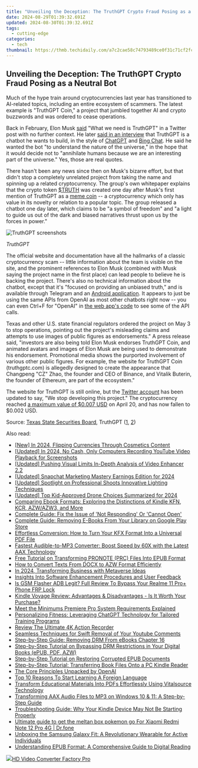 ```yaml
---
title: "Unveiling the Deception: The TruthGPT Crypto Fraud Posing as a Neutral Bot"
date: 2024-08-29T01:39:32.691Z
updated: 2024-08-30T01:39:32.691Z
tags:
  - cutting-edge
categories:
  - tech
thumbnail: https://thmb.techidaily.com/a7c2cae58c74793489ce0f31c71cf2fc559db86f47849200c699a169a5f76d3f.png
---
```


## Unveiling the Deception: The TruthGPT Crypto Fraud Posing as a Neutral Bot

Much of the hype train around cryptocurrencies last year has transitioned to AI-related topics, including an entire ecosystem of scammers. The latest example is "TruthGPT Coin," a project that jumbled together AI and crypto buzzwords and was ordered to cease operations.

 Back in February, Elon Musk [said](https://twitter.com/elonmusk/status/1626533667408596992) "What we need is TruthGPT" in a Twitter post with no further context. He later [said in an interview](https://techcrunch.com/2023/04/18/elon-musk-wants-to-develop-truthgpt-a-maximum-truth-seeking-ai/) that TruthGPT is a chatbot he wants to build, in the style of [ChatGPT](https://extra-resources.techidaily.com/new-capture-clarity-editing-insights-for-professional-results/) and [Bing Chat](https://facebook-video-recording.techidaily.com/new-in-2024-the-insiders-look-at-securing-fb-status-videos/). He said he wanted the bot "to understand the nature of the universe," in the hope that it would decide not to "annihilate humans because we are an interesting part of the universe." Yes, those are real quotes.

 There hasn't been any news since then on Musk's bizarre effort, but that didn't stop a completely unrelated project from taking the name and spinning up a related cryptocurrency. The group's own whitepaper explains that the crypto token [$TRUTH](https://www.coinbase.com/price/truthgpt-bsc) was created one day after Musk's first mention of TruthGPT as a [meme coin](https://www.investopedia.com/meme-coin-6750312) \-- a cryptocurrency which only has value in its novelty or relation to a popular topic. The group released a chatbot one day later, which claims to be "a symbol of freedom" and "a light to guide us out of the dark and biased narratives thrust upon us by the forces in power."

![TruthGPT screenshots](https://static1.howtogeekimages.com/wordpress/wp-content/uploads/2023/05/Image.png) 

_TruthGPT_

 The official website and documentation have all the hallmarks of a classic cryptocurrency scam -- little information about the team is visible on the site, and the prominent references to Elon Musk (combined with Musk saying the project name in the first place) can lead people to believe he is backing the project. There's also no technical information about the chatbot, except that it's "focused on providing an unbiased truth," and is available through Telegram and an [Android application](https://www.anrdoezrs.net/links/3607085/type/dlg/sid/UUhtgUeUpU201839/https://play.google.com/store/apps/details?id=com.app.truthgpt). It appears to just be using the same APIs from OpenAI as most other chatbots right now -- you can even Ctrl+F for "OpenAI" in [the web app's code](https://talk.truthgpt.one/static/js/main.d46cc95c.js?ver=125.9876234) to see some of the API calls.

 Texas and other U.S. state financial regulators ordered the project on May 3 to stop operations, pointing out the project's misleading claims and attempts to use images of public figures as endorsements." A press release said, "investors are also being told Elon Musk endorses TruthGPT Coin, and animated avatars and images of Elon Musk are being used to demonstrate his endorsement. Promotional media shows the purported involvement of various other public figures. For example, the website for TruthGPT Coin (truthgptc.com) is allegedly designed to create the appearance that Changpeng "CZ" Zhao, the founder and CEO of Binance, and Vitalik Buterin, the founder of Ethereum, are part of the ecosystem."

 The website for TruthGPT is still online, but the [Twitter account](https://twitter.com/truthgptcoin) has been updated to say, "We stop developing this project." The cryptocurrency reached [a maximum value of $0.007 USD](https://www.coingecko.com/en/coins/truthgpt-bsc/usd) on April 20, and has now fallen to $0.002 USD.

 Source: [Texas State Securities Board](https://www.ssb.texas.gov/news-publications/texas-leads-coordinated-states-action-stop-artificial-intelligence-investment), TruthGPT ([1](https://web.archive.org/web/20230429004350/https://truthgpt.gitbook.io/truthgpt-whitepaper/truthgpt/our-story), [2](https://web.archive.org/web/20230505145609/https://truthgpt.gitbook.io/truthgpt-whitepaper/truthgpt/team))

<ins class="adsbygoogle"
     style="display:block"
     data-ad-format="autorelaxed"
     data-ad-client="ca-pub-7571918770474297"
     data-ad-slot="1223367746"></ins>



<ins class="adsbygoogle"
     style="display:block"
     data-ad-client="ca-pub-7571918770474297"
     data-ad-slot="8358498916"
     data-ad-format="auto"
     data-full-width-responsive="true"></ins>

<span class="atpl-alsoreadstyle">Also read:</span>
<div><ul>
<li><a href="https://eaxpv-info.techidaily.com/new-in-2024-flipping-currencies-through-cosmetics-content/"><u>[New] In 2024, Flipping Currencies Through Cosmetics Content</u></a></li>
<li><a href="https://youtube-zero.techidaily.com/ed-in-2024-no-cash-only-computers-recording-youtube-video-playback-for-screenshots/"><u>[Updated] In 2024, No Cash, Only Computers  Recording YouTube Video Playback for Screenshots</u></a></li>
<li><a href="https://article-helps.techidaily.com/updated-pushing-visual-limits-in-depth-analysis-of-video-enhancer-22/"><u>[Updated] Pushing Visual Limits  In-Depth Analysis of Video Enhancer 2.2</u></a></li>
<li><a href="https://snapchat-videos.techidaily.com/updated-snapchat-marketing-mastery-earnings-edition-for-2024/"><u>[Updated] Snapchat Marketing Mastery  Earnings Edition for 2024</u></a></li>
<li><a href="https://extra-approaches.techidaily.com/updated-spotlight-on-professional-shoots-innovative-lighting-techniques/"><u>[Updated] Spotlight on Professional Shoots  Innovative Lighting Techniques</u></a></li>
<li><a href="https://fox-info.techidaily.com/updated-top-kid-approved-drone-choices-summarized-for-2024/"><u>[Updated] Top Kid-Approved Drone Choices Summarized for 2024</u></a></li>
<li><a href="https://tech-revival.techidaily.com/comparing-ebook-formats-exploring-the-distinctions-of-kindle-kfn-kcr-azwazw3-and-more/"><u>Comparing Ebook Formats: Exploring the Distinctions of Kindle KFN, KCR, AZW/AZW3, and More</u></a></li>
<li><a href="https://tech-revival.techidaily.com/complete-guide-fix-the-issue-of-not-responding-or-cannot-open/"><u>Complete Guide: Fix the Issue of 'Not Responding' Or 'Cannot Open'</u></a></li>
<li><a href="https://tech-revival.techidaily.com/complete-guide-removing-e-books-from-your-library-on-google-play-store/"><u>Complete Guide: Removing E-Books From Your Library on Google Play Store</u></a></li>
<li><a href="https://tech-revival.techidaily.com/effortless-conversion-how-to-turn-your-kfx-format-into-a-universal-pdf-file/"><u>Effortless Conversion: How to Turn Your KFX Format Into a Universal PDF File</u></a></li>
<li><a href="https://tech-revival.techidaily.com/fastest-audible-to-mp3-converter-boost-speed-by-60x-with-the-latest-aax-technology/"><u>Fastest Audible-to-MP3 Converter: Boost Speed by 60X with the Latest AAX Technology</u></a></li>
<li><a href="https://tech-revival.techidaily.com/free-tutorial-on-transforming-pronote-prc-files-into-epub-format/"><u>Free Tutorial on Transforming PRONOTE (PRC) Files Into EPUB Format</u></a></li>
<li><a href="https://tech-revival.techidaily.com/how-to-convert-texts-from-docx-to-azw-format-efficiently/"><u>How to Convert Texts From DOCX to AZW Format Efficiently</u></a></li>
<li><a href="https://some-approaches.techidaily.com/in-2024-transforming-business-with-metaverse-ideas/"><u>In 2024, Transforming Business with Metaverse Ideas</u></a></li>
<li><a href="https://tech-revival.techidaily.com/insights-into-software-enhancement-procedures-and-user-feedback/"><u>Insights Into Software Enhancement Procedures and User Feedback</u></a></li>
<li><a href="https://bypass-frp.techidaily.com/is-gsm-flasher-adb-legit-full-review-to-bypass-your-realme-11-proplus-phone-frp-lock-by-drfone-android/"><u>Is GSM Flasher ADB Legit? Full Review To Bypass Your Realme 11 Pro+ Phone FRP Lock</u></a></li>
<li><a href="https://tech-revival.techidaily.com/kindle-voyage-review-advantages-and-disadvantages-is-it-worth-your-purchase/"><u>Kindle Voyage Review: Advantages & Disadvantages - Is It Worth Your Purchase?</u></a></li>
<li><a href="https://ai-vdieo-software.techidaily.com/meet-the-minimums-premiere-pro-system-requirements-explained/"><u>Meet the Minimums Premiere Pro System Requirements Explained</u></a></li>
<li><a href="https://tech-revival.techidaily.com/personalizing-fitness-leveraging-chatgpt-technology-for-tailored-training-programs/"><u>Personalizing Fitness: Leveraging ChatGPT Technology for Tailored Training Programs</u></a></li>
<li><a href="https://extra-tips.techidaily.com/review-the-ultimate-4k-action-recorder/"><u>Review  The Ultimate 4K Action Recorder</u></a></li>
<li><a href="https://youtube-clips.techidaily.com/seamless-techniques-for-swift-removal-of-your-youtube-comments/"><u>Seamless Techniques for Swift Removal of Your Youtube Comments</u></a></li>
<li><a href="https://tech-revival.techidaily.com/step-by-step-guide-removing-drm-from-ebooks-chapter-16/"><u>Step-by-Step Guide: Removing DRM From eBooks Chapter 16</u></a></li>
<li><a href="https://tech-revival.techidaily.com/step-by-step-tutorial-on-bypassing-drm-restrictions-in-your-digital-books-epub-pdf-azw/"><u>Step-by-Step Tutorial on Bypassing DRM Restrictions in Your Digital Books (ePUB, PDF, AZW)</u></a></li>
<li><a href="https://tech-revival.techidaily.com/step-by-step-tutorial-on-restoring-corrupted-epub-documents/"><u>Step-by-Step Tutorial on Restoring Corrupted EPUB Documents</u></a></li>
<li><a href="https://tech-revival.techidaily.com/step-by-step-tutorial-transferring-book-files-onto-a-pc-kindle-reader/"><u>Step-by-Step Tutorial: Transferring Book Files Onto a PC Kindle Reader</u></a></li>
<li><a href="https://tech-revival.techidaily.com/the-core-principles-unpacked-by-openai/"><u>The Core Principles Unpacked by OpenAI</u></a></li>
<li><a href="https://mondly-stories.techidaily.com/top-10-reasons-to-start-learning-a-foreign-language/"><u>Top 10 Reasons To Start Learning A Foreign Language</u></a></li>
<li><a href="https://tech-revival.techidaily.com/transform-educational-materials-into-pdfs-effortlessly-using-vitalsource-technology/"><u>Transform Educational Materials Into PDFs Effortlessly Using Vitalsource Technology</u></a></li>
<li><a href="https://tech-revival.techidaily.com/transforming-aax-audio-files-to-mp3-on-windows-10-and-11-a-step-by-step-guide/"><u>Transforming AAX Audio Files to MP3 on Windows 10 & 11: A Step-by-Step Guide</u></a></li>
<li><a href="https://tech-revival.techidaily.com/troubleshooting-guide-why-your-kindle-device-may-not-be-starting-properly/"><u>Troubleshooting Guide: Why Your Kindle Device May Not Be Starting Properly</u></a></li>
<li><a href="https://change-location.techidaily.com/ultimate-guide-to-get-the-meltan-box-pokemon-go-for-xiaomi-redmi-note-12-pro-4g-drfone-by-drfone-virtual-android/"><u>Ultimate guide to get the meltan box pokemon go For Xiaomi Redmi Note 12 Pro 4G | Dr.fone</u></a></li>
<li><a href="https://buynow-tips.techidaily.com/unboxing-the-samsung-galaxy-fit-a-revolutionary-wearable-for-active-individuals/"><u>Unboxing the Samsung Galaxy Fit: A Revolutionary Wearable for Active Individuals</u></a></li>
<li><a href="https://tech-revival.techidaily.com/understanding-epub-format-a-comprehensive-guide-to-digital-reading/"><u>Understanding EPUB Format: A Comprehensive Guide to Digital Reading</u></a></li>
</ul></div>

<!-- affiliate ads begin -->
<a href="https://secure.2checkout.com/order/checkout.php?PRODS=4537546&QTY=1&AFFILIATE=108875&CART=1"><img src="https://secure.avangate.com/images/merchant/4b0a0290ad7df100b77e86839989a75e/products/7_copy_2_2_hdpro.png" border="0">HD Video Converter Factory Pro</a>
<!-- affiliate ads end -->